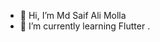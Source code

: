 - 👋 Hi, I’m Md Saif Ali Molla
- 🌱 I’m currently learning Flutter .
<!---
MdSaifAliMolla/MdSaifAliMolla is a ✨ special ✨ repository because its `README.md` (this file) appears on your GitHub profile.
You can click the Preview link to take a look at your changes.
--->
